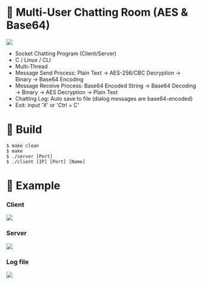 # 📌 Multi-User Chatting Room (AES & Base64)

<img src="https://github.com/kafkaaaa/Secure_Address_Book/assets/20926959/a8a920dd-2e08-47c8-8f53-973e22ed196c">

- Socket Chatting Program (Client/Server)
- C / Linux / CLI
- Multi-Thread
- Message Send Process:  Plain Text -> AES-256/CBC Decryption -> Binary -> Base64 Encoding
- Message Receive Process:  Base64 Encoded String -> Base64 Decoding -> Binary -> AES Decryption -> Plain Text
- Chatting Log: Auto save to file (dialog messages are base64-encoded)
- Exit: input 'X' or 'Ctrl + C'
  

# 📌 Build
```
$ make clean
$ make
$ ./server [Port]
$ ./client [IP] [Port] [Name]
```

# 📌 Example

### Client
<img src="https://github.com/kafkaaaa/Secure_Address_Book/assets/20926959/844504ce-985b-4855-a7be-96efa7aab598">
  
### Server
<img src="https://github.com/kafkaaaa/Secure_Address_Book/assets/20926959/fec5cf2d-a886-4d48-ab25-fd7a28a12c5f">

### Log file
<img src="https://github.com/kafkaaaa/Secure_Address_Book/assets/20926959/d1cc8190-354d-484b-b81f-f3d26e495f03">


